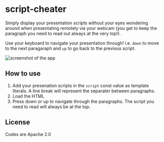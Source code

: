 # script-cheater
Simply display your presentation scripts without your eyes wondering around when presentating remotely via your webcam (you get to keep the paragraph you need to read out always at the very top!). 

Use your keyboard to navigate your presentation through! i.e. `down` to move to the next paragaraph and `up` to go back to the previous script.

![screenshot of the app](https://cdn.glitch.com/98449704-33d8-49b2-88f2-aa6d2aeba5d3%2Fscript-cheater.gif)

## How to use
1. Add your presenation scripts in the `script` const value as template literals. A line break will represent the separater between paragraphs.
2. Load the HTML
3. Press down or up to navigate through the paragraphs. The script you need to read will always be at the top.

## License
Codes are Apache 2.0
